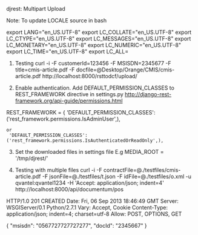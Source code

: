 djrest: Multipart Upload

Note: To update LOCALE source in bash

export LANG="en_US.UTF-8"
export LC_COLLATE="en_US.UTF-8"
export LC_CTYPE="en_US.UTF-8"
export LC_MESSAGES="en_US.UTF-8"
export LC_MONETARY="en_US.UTF-8"
export LC_NUMERIC="en_US.UTF-8"
export LC_TIME="en_US.UTF-8"
export LC_ALL=






1. Testing
curl -i -F customerId=123456 -F MSISDN=2345677 -F title=cmis-article.pdf -F docfile=@Desktop/Orange/CMIS/cmis-article.pdf  http://localhost:8000/rsttodcf/upload/

2. Enable authentication. Add DEFAULT_PERMISSION_CLASSES to REST_FRAMEWORK directive in settings.py
http://django-rest-framework.org/api-guide/permissions.html

REST_FRAMEWORK = {
    'DEFAULT_PERMISSION_CLASSES': ('rest_framework.permissions.IsAdminUser',),
    
    or
     'DEFAULT_PERMISSION_CLASSES': ('rest_framework.permissions.IsAuthenticatedOrReadOnly',),

3. Set the downloaded files in settings file
E.g
MEDIA_ROOT = '/tmp/djrest/'
     

3. Testing with multiple files
curl -i  -F contractFile=@./testfiles/cmis-article.pdf -F jsonFile=@./testfiles/t.json  -F idFile=@./testfiles/o.xml -u qvantel:qvantel1234  -H 'Accept: application/json; indent=4' http://localhost:8000/api/documentum/pos 

HTTP/1.0 201 CREATED
Date: Fri, 06 Sep 2013 18:46:49 GMT
Server: WSGIServer/0.1 Python/2.7.1
Vary: Accept, Cookie
Content-Type: application/json; indent=4; charset=utf-8
Allow: POST, OPTIONS, GET

{
    "msisdn": "0567727727727277", 
    "docId": "2345667"
}


